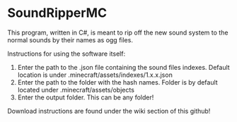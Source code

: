 # SoundRipperMC
This program, written in C#, is meant to rip off the new sound system to the normal sounds by their names as ogg files.

Instructions for using the software itself:

1. Enter the path to the .json file containing the sound files indexes. Default location is under .minecraft/assets/indexes/1.x.x.json
2. Enter the path to the folder with the hash names. Folder is by default located under .minecraft/assets/objects
3. Enter the output folder. This can be any folder!

Download instructions are found under the wiki section of this github!
